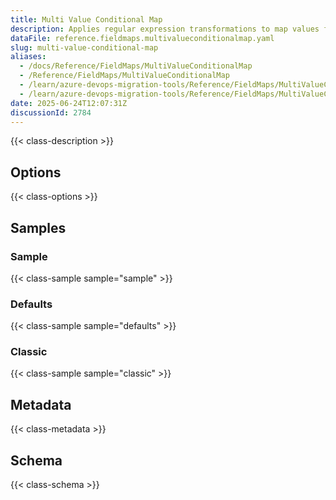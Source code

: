 ```yaml
---
title: Multi Value Conditional Map
description: Applies regular expression transformations to map values from a source field to a target field using pattern matching and replacement.
dataFile: reference.fieldmaps.multivalueconditionalmap.yaml
slug: multi-value-conditional-map
aliases:
  - /docs/Reference/FieldMaps/MultiValueConditionalMap
  - /Reference/FieldMaps/MultiValueConditionalMap
  - /learn/azure-devops-migration-tools/Reference/FieldMaps/MultiValueConditionalMap
  - /learn/azure-devops-migration-tools/Reference/FieldMaps/MultiValueConditionalMap/index.md
date: 2025-06-24T12:07:31Z
discussionId: 2784
---
```


{{< class-description >}}

## Options

{{< class-options >}}

## Samples

### Sample

{{< class-sample sample="sample" >}}

### Defaults

{{< class-sample sample="defaults" >}}

### Classic

{{< class-sample sample="classic" >}}

## Metadata

{{< class-metadata >}}

## Schema

{{< class-schema >}}
